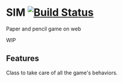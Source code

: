 # SIM [![Build Status](https://travis-ci.org/dejavu1987/sim.svg?branch=master)](https://travis-ci.org/dejavu1987/sim)


Paper and pencil game on web

WIP

## Features

Class to take care of all the game's behaviors.

